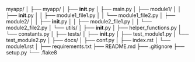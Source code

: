 myapp/
│
├── myapp/
│   ├── __init__.py
│   ├── main.py
│   ├── module1/
│   │   ├── __init__.py
│   │   ├── module1_file1.py
│   │   └── module1_file2.py
│   ├── module2/
│   │   ├── __init__.py
│   │   ├── module2_file1.py
│   │   └── module2_file2.py
│   └── utils/
│       ├── __init__.py
│       ├── helper_functions.py
│       └── constants.py
│
├── tests/
│   ├── __init__.py
│   ├── test_module1.py
│   └── test_module2.py
│
├── docs/
│   ├── conf.py
│   ├── index.rst
│   └── module1.rst
│
├── requirements.txt
├── README.md
├── .gitignore
├── setup.py
└── .flake8
